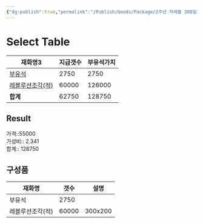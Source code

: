 ```yaml
---
{"dg-publish":true,"permalink":"/Publish/Goods/Package/2주년 적레볼 200일 보너스/"}
---
```



# Select Table
<div><table class="dataview table-view-table"><thead class="table-view-thead"><tr class="table-view-tr-header"><th class="table-view-th"><span>재화명</span><span class="dataview small-text">3</span></th><th class="table-view-th"><span>지급갯수</span></th><th class="table-view-th"><span>부유석가치</span></th></tr></thead><tbody class="table-view-tbody"><tr><td><span><a data-tooltip-position="top" aria-label="Publish/Goods/Currencies/부유석.md" data-href="Publish/Goods/Currencies/부유석.md" href="Publish/Goods/Currencies/부유석.md" class="internal-link" target="_blank" rel="noopener nofollow">부유석</a></span></td><td>2750</td><td>2750</td></tr><tr><td><span><a data-tooltip-position="top" aria-label="Publish/Goods/Currencies/레볼루션조각(적).md" data-href="Publish/Goods/Currencies/레볼루션조각(적).md" href="Publish/Goods/Currencies/레볼루션조각(적).md" class="internal-link" target="_blank" rel="noopener nofollow">레볼루션조각(적)</a></span></td><td>60000</td><td>126000</td></tr><tr><td><span><strong>합계</strong></span></td><td>62750</td><td>128750</td></tr></tbody></table></div><p><span><h2 data-heading="Result" dir="auto">Result</h2></span></p><span><span>가격::55000 <br></span></span><span><span>가성비:: 2.341 <br></span></span><span><span>합계:: 128750</span></span>

## 구성품
| **재화명**   | **갯수** | 설명      |
| --------- | ------ | ------- |
| 부유석       | 2750   |         |
| 레볼루션조각(적) | 60000  | 300x200 |

